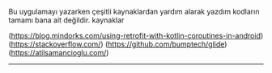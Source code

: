 Bu uygulamayı yazarken çeşitli kaynaklardan yardım alarak yazdım kodların tamamı bana ait değildir. kaynaklar

 (https://blog.mindorks.com/using-retrofit-with-kotlin-coroutines-in-android) (https://stackoverflow.com/) (https://github.com/bumptech/glide) (https://atilsamancioglu.com/)
 
 ______________________________________________________________________________________________________________________________________________________________________________
  
